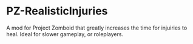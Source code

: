 # PZ-RealisticInjuries
A mod for Project Zomboid that greatly increases the time for injuiries to heal. Ideal for slower gameplay, or roleplayers.

